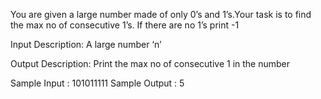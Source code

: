 You are given a large number made of only 0’s and 1’s.Your task is to find the max no of consecutive 1’s. If there are no 1’s print -1

Input Description:
A large number ‘n’

Output Description:
Print the max no of consecutive 1 in the number

Sample Input :
101011111
Sample Output :
5